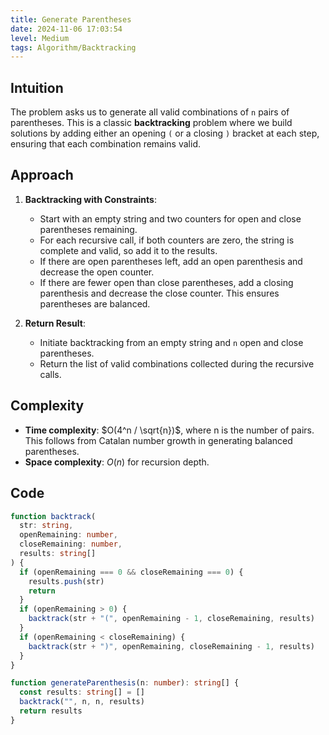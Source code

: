 ```yaml
---
title: Generate Parentheses
date: 2024-11-06 17:03:54
level: Medium
tags: Algorithm/Backtracking
---
```


## Intuition

The problem asks us to generate all valid combinations of `n` pairs of parentheses. This is a classic **backtracking** problem where we build solutions by adding either an opening `(` or a closing `)` bracket at each step, ensuring that each combination remains valid.

## Approach

1. **Backtracking with Constraints**:
   - Start with an empty string and two counters for open and close parentheses remaining.
   - For each recursive call, if both counters are zero, the string is complete and valid, so add it to the results.
   - If there are open parentheses left, add an open parenthesis and decrease the open counter.
   - If there are fewer open than close parentheses, add a closing parenthesis and decrease the close counter. This ensures parentheses are balanced.

2. **Return Result**:
   - Initiate backtracking from an empty string and `n` open and close parentheses.
   - Return the list of valid combinations collected during the recursive calls.

## Complexity

- **Time complexity**: $O(4^n / \sqrt{n})$, where n is the number of pairs. This follows from Catalan number growth in generating balanced parentheses.
- **Space complexity**: $O(n)$ for recursion depth.

## Code

```ts
function backtrack(
  str: string,
  openRemaining: number,
  closeRemaining: number,
  results: string[]
) {
  if (openRemaining === 0 && closeRemaining === 0) {
    results.push(str)
    return
  }
  if (openRemaining > 0) {
    backtrack(str + "(", openRemaining - 1, closeRemaining, results)
  }
  if (openRemaining < closeRemaining) {
    backtrack(str + ")", openRemaining, closeRemaining - 1, results)
  }
}

function generateParenthesis(n: number): string[] {
  const results: string[] = []
  backtrack("", n, n, results)
  return results
}
```
